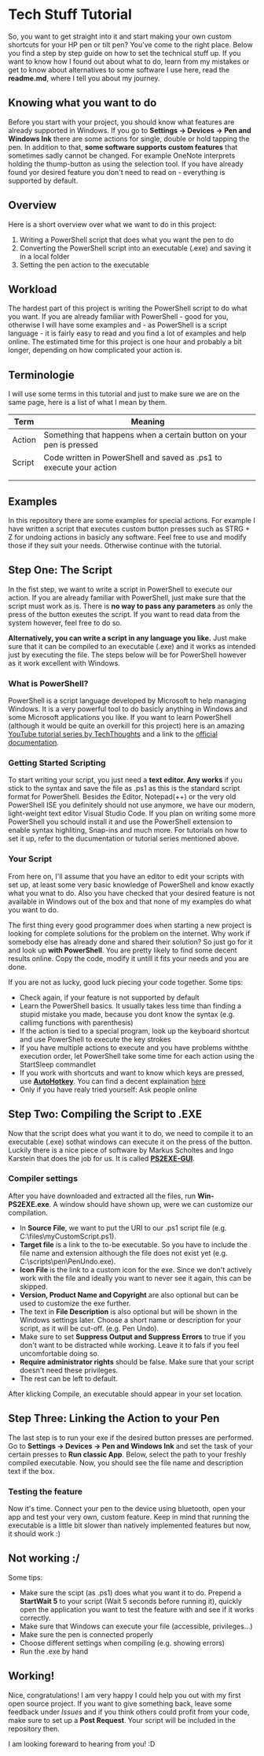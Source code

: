 # Tech Stuff Tutorial

So, you want to get straight into it and start making your own custom shortcuts for your HP pen or tilt pen? You've come to the right place. Below you find a step by step guide on how to set the technical stuff up. If you want to know how I found out about what to do, learn from my mistakes or get to know about alternatives to some software I use here, read the **readme.md**, where I tell you about my journey.

## Knowing what you want to do
Before you start with your project, you should know what features are already supported in Windows. If you go to **Settings -> Devices -> Pen and Windows Ink** there are some actions for single, double or hold tapping the pen. In addition  to that, **some software supports custom features** that sometimes sadly cannot be changed. For example OneNote interprets holding the thump-button as using the selection tool. If you have already found yor desired feature you don't need to read on - everything is supported by default.

## Overview
Here is a short overview over what we want to do in this project:

1. Writing a PowerShell script that does what you want the pen to do
1. Converting the PowerShell script into an executable (.exe) and saving it in a local folder
1. Setting the pen action to the executable

## Workload
The hardest part of this project is writing the PowerShell script to do what you want. If you are already familiar with PowerShell - good for you, otherwise I will have some examples and - as PowerShell is a script language - it is fairly easy to read and you find a lot of examples and help online. The estimated time for this project is one hour and probably a bit longer, depending on how complicated your action is.

## Terminologie
I will use some terms in this tutorial and just to make sure we are on the same page, here is a list of what I mean by them.

| Term | Meaning |
| --- | --- |
| Action | Something that happens when a certain button on your pen is pressed |
| Script | Code written in PowerShell and saved as .ps1 to execute your action |
|||
|||

## Examples
In this repository there are some examples for special actions. For example I have written a script that executes custom button presses such as STRG + Z for undoing actions in basicly any software. Feel free to use and modify those if they suit your needs. Otherwise continue with the tutorial.

## Step One: The Script
In the fist step, we want to write a script in PowerShell to execute our action. If you are already familiar with PowerShell, just make sure that the script must work as is. There is **no way to pass any parameters** as only the press of the button exeutes the script. If you want to read data from the system however, feel free to do so.

**Alternatively, you can write a script in any language you like.** Just make sure that it can be compiled to an executable (.exe) and it works as intended just by executing the file. The steps below will be for PowerShell however as it work excellent with Windows.

### What is PowerShell?
PowerShell is a script language developed by Microsoft to help managing Windows. It is a very powerful tool to do basicly anything in Windows and some Microsoft applications you like. If you want to learn PowerShell (although it would be quite an overkill for this project) here is an amazing [YouTube tutorial series by TechThoughts](https://youtube.com/playlist?list=PL2j0_s2VJe2hzQuQyn6yfMS2olhhs4UnQ) and a link to the [official documentation](https://docs.microsoft.com/en-en/powershell/).

### Getting Started Scripting
To start writing your script, you just need a **text editor. Any works** if you stick to the syntax and save the file as .ps1 as this is the standard script format for PowerShell. Besides *the* Editor, Notepad(++) or the very old PowerShell ISE you definitely should not use anymore, we have our modern, light-weight text editor Visual Studio Code. If you plan on writing some more PowerShell you schould install it and use the PowerShell extension to enable syntax highliting, Snap-ins and much more. For tutorials on how to set it up, refer to the ducumentation or tutorial series mentioned above.

### Your Script
From here on, I'll assume that you have an editor to edit your scripts with set up, at least some very basic knowledge of PowerShell and know exactly what you wnat to do. Also you have checked that your desired feature is not available in Windows out of the box and that none of my examples do what you want to do.

The first thing every good programmer does when starting a new project is looking for complete solutions for the problem on the internet. Why work if somebody else has already done and shared their solution? So just go for it and look up **<Your action> with PowerShell**. You are pretty likely to find some decent results online. Copy the code, modify it untill it fits your needs and you are done.

If you are not as lucky, good luck piecing your code together. Some tips:
+ Check again, if your feature is not supported by default
+ Learn the PowerShell basics. It usually takes less time than finding a stupid mistake you made, because you dont know the syntax (e.g. callimg functions with parenthesis)
+ If the action is tied to a special program, look up the keyboard shortcut and use PowerShell to execute the key strokes
+ If you have multiple actions to execute and you have problems withthe execution order, let PowerShell take some time for each action using the StartSleep commandlet
+ If you work with shortcuts and want to know which keys are pressed, use [**AutoHotkey**](https://www.autohotkey.com/). You can find a decent explaination [here](https://stackoverflow.com/questions/18693881/detect-what-button-is-pressed/57718403)
+ Only if you have realy tried yourself: Ask people online

## Step Two: Compiling the Script to .EXE
Now that the script does what you want it to do, we need to compile it to an executable (.exe) sothat windows can execute it on the press of the button. Luckily there is a nice piece of software by Markus Scholtes and Ingo Karstein that does the job for us. It is called [**PS2EXE-GUI**](https://github.com/MScholtes/TechNet-Gallery/tree/master/PS2EXE-GUI).

### Compiler settings
After you have downloaded and extracted all the files, run **Win-PS2EXE.exe**. A window should have shown up, were we can customize our compilation.

+ In **Source File**, we want to put the URI to our .ps1 script file (e.g. C:\files\myCustomScript.ps1).
+ **Target file** is a link to the to-be executable. So you have to include the file name and extension although the file does not exist yet (e.g. C:\scripts\pen\PenUndo.exe).
+ **Icon File** is the link to a custom icon for the exe. Since we don't actively work with the file and ideally you want to never see it again, this can be skipped.
+ **Version, Product Name and Copyright** are also optional but can be used to customize the exe further.
+ The text in **File Description** is also optional but will be shown in the Windows settings later. Choose a short name or description for your script, as it will be cut-off. (e.g. Pen Undo).
+ Make sure to set **Suppress Output and Suppress Errors** to true if you don't want to be distracted while working. Leave it to fals if you feel uncomfortable doing so.
+ **Require administrator rights** should be false. Make sure that your script doesn't need these privileges.
+ The rest can be left to default.

After klicking Compile, an executable should appear in your set location.

## Step Three: Linking the Action to your Pen
The last step is to run your exe if the desired button presses are performed. Go to **Settings -> Devices -> Pen and Windows Ink** and set the task of your certain presses to **Run classic App**. Below, select the path to your freshly compiled executable. Now, you should see the file name and description text if the box.

### Testing the feature
Now it's time. Connect your pen to the device using bluetooth, open your app and test your very own, custom feature. Keep in mind that running the executable is a little bit slower than natively implemented features but now, it should work :)

## Not working :/
Some tips:
+ Make sure the scipt (as .ps1) does what you want it to do. Prepend a **StartWait 5** to your script (Wait 5 seconds before running it), quickly open the application you want to test the feature with and see if it works correctly.
+ Make sure that Windows can execute your file (accessible, privileges...)
+ Make sure the pen is connected properly
+ Choose different settings when compiling (e.g. showing errors)
+ Run the .exe by hand

## Working!
Nice, congratulations! I am very happy I could help you out with my first open source project. If you want to give something back, leave some feedback under *Issues* and if you think others could profit from your code, make sure to set up a **Post Request**. Your script will be included in the repository then.

I am looking foreward to hearing from you! :D
